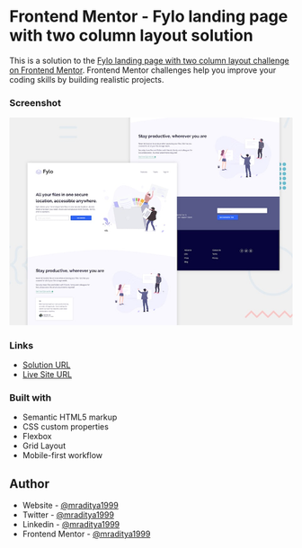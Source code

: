 # Frontend Mentor - Fylo landing page with two column layout solution

This is a solution to the [Fylo landing page with two column layout challenge on Frontend Mentor](https://www.frontendmentor.io/challenges/fylo-landing-page-with-two-column-layout-5ca5ef041e82137ec91a50f5). Frontend Mentor challenges help you improve your coding skills by building realistic projects.

### Screenshot

[![Design preview for the Fylo landing page with two column layout coding challenge](./design/desktop-preview.jpg)](https://fm-20-fylo-landing-page-column-layout.netlify.app)

### Links

- [Solution URL](https://www.frontendmentor.io/solutions/fylo-landing-page-with-two-column-layout-mQjn6eE8CX)
- [Live Site URL](https://fm-20-fylo-landing-page-column-layout.netlify.app)

### Built with

- Semantic HTML5 markup
- CSS custom properties
- Flexbox
- Grid Layout
- Mobile-first workflow

## Author

- Website - [@mraditya1999](https://www.adityayadav.live)
- Twitter - [@mraditya1999](https://twitter.com/mraditya1999)
- Linkedin - [@mraditya1999](https://www.linkedin.com/in/mraditya1999/)
- Frontend Mentor - [@mraditya1999](https://www.frontendmentor.io/profile/Aditya-oss-creator)
